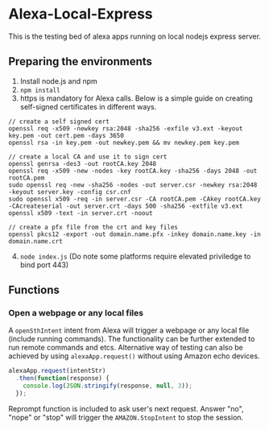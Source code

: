 # Alexa-Local-Express
This is the testing bed of alexa apps running on local nodejs express server.
## Preparing the environments
1. Install node.js and npm
2. `npm install`
3. https is mandatory for Alexa calls. Below is a simple guide on creating self-signed certificates in different ways.
```
// create a self signed cert
openssl req -x509 -newkey rsa:2048 -sha256 -exfile v3.ext -keyout key.pem -out cert.pem -days 3650
openssl rsa -in key.pem -out newkey.pem && mv newkey.pem key.pem

// create a local CA and use it to sign cert
openssl genrsa -des3 -out rootCA.key 2048
openssl req -x509 -new -nodes -key rootCA.key -sha256 -days 2048 -out rootCA.pem
sudo openssl req -new -sha256 -nodes -out server.csr -newkey rsa:2048 -keyout server.key -config csr.cnf
sudo openssl x509 -req -in server.csr -CA rootCA.pem -CAkey rootCA.key -CAcreateserial -out server.crt -days 500 -sha256 -extfile v3.ext
openssl x509 -text -in server.crt -noout

// create a pfx file from the crt and key files
openssl pkcs12 -export -out domain.name.pfx -inkey domain.name.key -in domain.name.crt
```
4. `node index.js` (Do note some platforms require elevated priviledge to bind port 443)
## Functions
### Open a webpage or any local files
A `openSthIntent` intent from Alexa will trigger a webpage or any local file (include running commands). The functionality can be further extended to run remote commands and etcs.
Alternative way of testing can also be achieved by using `alexaApp.request()` without using Amazon echo devices.
```javascript
alexaApp.request(intentStr)
  .then(function(response) {
    console.log(JSON.stringify(response, null, 3));
  });
```
Reprompt function is included to ask user's next request. Answer "no", "nope" or "stop" will trigger the `AMAZON.StopIntent` to stop the session.
